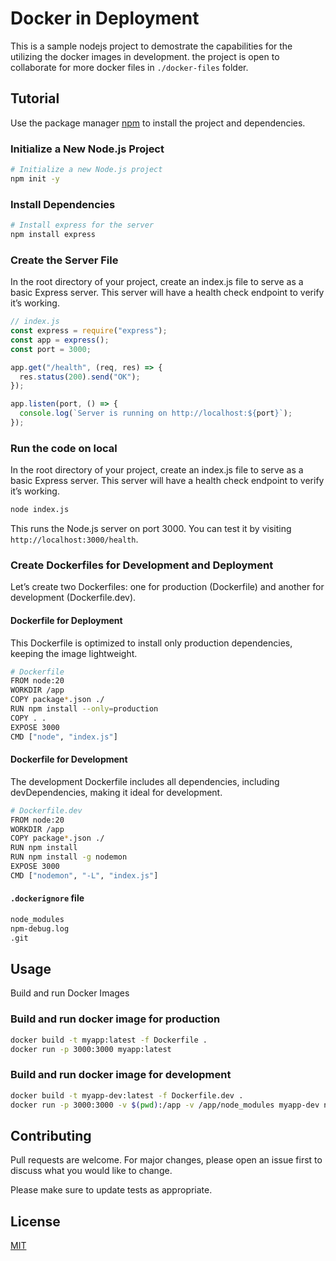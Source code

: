 # Docker in Deployment

This is a sample nodejs project to demostrate the capabilities for the utilizing the docker images in development. the project is open to collaborate for more docker files in `./docker-files` folder.

## Tutorial

Use the package manager [npm](https://www.npmjs.com/) to install the project and dependencies.

### Initialize a New Node.js Project

```bash
# Initialize a new Node.js project
npm init -y
```

### Install Dependencies

```bash
# Install express for the server
npm install express
```

### Create the Server File

In the root directory of your project, create an index.js file to serve as a basic Express server. This server will have a health check endpoint to verify it’s working.

```javascript
// index.js
const express = require("express");
const app = express();
const port = 3000;

app.get("/health", (req, res) => {
  res.status(200).send("OK");
});

app.listen(port, () => {
  console.log(`Server is running on http://localhost:${port}`);
});
```

### Run the code on local

In the root directory of your project, create an index.js file to serve as a basic Express server. This server will have a health check endpoint to verify it’s working.

```bash
node index.js
```

This runs the Node.js server on port 3000. You can test it by visiting `http://localhost:3000/health`.

### Create Dockerfiles for Development and Deployment

Let’s create two Dockerfiles: one for production (Dockerfile) and another for development (Dockerfile.dev).

#### Dockerfile for Deployment

This Dockerfile is optimized to install only production dependencies, keeping the image lightweight.

```bash
# Dockerfile
FROM node:20
WORKDIR /app
COPY package*.json ./
RUN npm install --only=production
COPY . .
EXPOSE 3000
CMD ["node", "index.js"]
```

#### Dockerfile for Development

The development Dockerfile includes all dependencies, including devDependencies, making it ideal for development.

```bash
# Dockerfile.dev
FROM node:20
WORKDIR /app
COPY package*.json ./
RUN npm install
RUN npm install -g nodemon
EXPOSE 3000
CMD ["nodemon", "-L", "index.js"]
```

#### `.dockerignore` file

```bash
node_modules
npm-debug.log
.git
```

## Usage

Build and run Docker Images

### Build and run docker image for production

```bash
docker build -t myapp:latest -f Dockerfile .
docker run -p 3000:3000 myapp:latest
```

### Build and run docker image for development

```bash
docker build -t myapp-dev:latest -f Dockerfile.dev .
docker run -p 3000:3000 -v $(pwd):/app -v /app/node_modules myapp-dev nodemon -L index.js
```

## Contributing

Pull requests are welcome. For major changes, please open an issue first
to discuss what you would like to change.

Please make sure to update tests as appropriate.

## License

[MIT](https://choosealicense.com/licenses/mit/)
